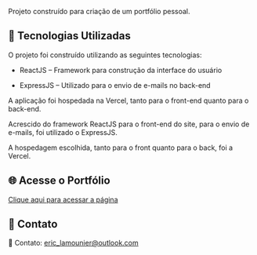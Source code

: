 Projeto construído para criação de um portfólio pessoal.


## 🚀 Tecnologias Utilizadas
O projeto foi construído utilizando as seguintes tecnologias:
- ReactJS – Framework para construção da interface do usuário

- ExpressJS – Utilizado para o envio de e-mails no back-end

A aplicação foi hospedada na Vercel, tanto para o front-end quanto para o back-end.

Acrescido do framework ReactJS para o front-end do site, para o envio de e-mails, foi utilizado o ExpressJS.

A hospedagem escolhida, tanto para o front quanto para o back, foi a Vercel.


## 🌐 Acesse o Portfólio
[Clique aqui para acessar a página](https://eric-personal-portfolio.vercel.app/)


## 📩 Contato
📩 Contato: eric_lamounier@outlook.com